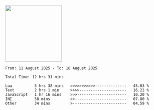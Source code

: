 <img height="180em" src="https://github-readme-stats-eight-theta.vercel.app/api?username=bkundev&show_icons=true&theme=radical&include_all_commits=true&count_private=true"/>
<!--START_SECTION:waka-->

```all_time
From: 11 August 2025 - To: 18 August 2025

Total Time: 12 hrs 31 mins

Lua          5 hrs 38 mins   >>>>>>>>>>>--------------   45.03 %
Text         2 hrs 1 min     >>>>---------------------   16.22 %
JavaScript   1 hr 16 mins    >>>----------------------   10.20 %
INI          58 mins         >>-----------------------   07.80 %
Other        34 mins         >------------------------   04.59 %
```

<!--END_SECTION:waka-->
